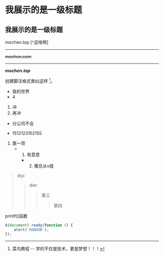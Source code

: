 # 我展示的是一级标题
## 我展示的是一级标题

mochen.top [^这啥啊]  
***
~~mochen.com~~  

---

***mochen.top***

创建脚注格式类似这样 [^RUNOOB]。

[^RUNOOB]: 菜鸟教程 -- 学的不仅是技术，更是梦想！！！

* 我的世界
* 4

1. 冲
2. 再冲

- 分公司不会

+ 1512123152155

1. 第一项
    - 1. 有意思
        - 2. 撒旦从v就
  
>diyi  
>>dier
>>>第三  
>>>>第四

printf()函数

```javascript
$(document).ready(function () {
    alert('RUNOOB');
});
```